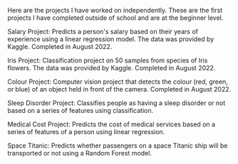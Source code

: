 Here are the projects I have worked on independently. These are the first projects I have completed outside of school and are at the beginner level.

Salary Project:
  Predicts a person's salary based on their years of experience using a linear regression model. The data was provided by Kaggle. Completed in August 2022.
  
Iris Project:
  Classification project on 50 samples from species of Iris flowers. The data was provided by Kaggle. Completed in August 2022.
  
Colour Project:
  Computer vision project that detects the colour (red, green, or blue) of an object held in front of the camera. Completed in August 2022.

Sleep Disorder Project:
  Classifies people as having a sleep disorder or not based on a series of features using classification.

Medical Cost Project:
  Predicts the cost of medical services based on a series of features of a person using linear regression.

Space Titanic:
  Predicts whether passengers on a space Titanic ship will be transported or not using a Random Forest model.
